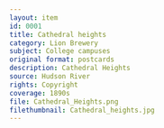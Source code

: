 ```yaml
---
layout: item
id: 0001
title: Cathedral heights
category: Lion Brewery
subject: College campuses
original format: postcards
description: Cathedral Heights 
source: Hudson River 
rights: Copyright 
coverage: 1890s
file: Cathedral_Heights.png
filethumbnail: Cathedral_heights.jpg
---
```

